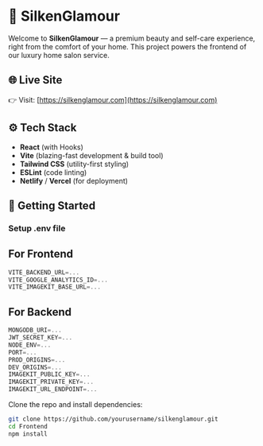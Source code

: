 # 💅 SilkenGlamour

Welcome to **SilkenGlamour** — a premium beauty and self-care experience, right from the comfort of your home. This project powers the frontend of our luxury home salon service.

## 🌐 Live Site

👉 Visit: [https://silkenglamour.com](https://silkenglamour.com)

## ⚙️ Tech Stack

- **React** (with Hooks)
- **Vite** (blazing-fast development & build tool)
- **Tailwind CSS** (utility-first styling)
- **ESLint** (code linting)
- **Netlify** / **Vercel** (for deployment)

## 🚀 Getting Started

### Setup .env file 
## For Frontend

```js
VITE_BACKEND_URL=...
VITE_GOOGLE_ANALYTICS_ID=...
VITE_IMAGEKIT_BASE_URL=...
```

## For Backend
```js
MONGODB_URI=...
JWT_SECRET_KEY=...
NODE_ENV=...
PORT=...
PROD_ORIGINS=...
DEV_ORIGINS=...
IMAGEKIT_PUBLIC_KEY=...
IMAGEKIT_PRIVATE_KEY=...
IMAGEKIT_URL_ENDPOINT=...
```

Clone the repo and install dependencies:

```bash
git clone https://github.com/yourusername/silkenglamour.git
cd Frontend
npm install

